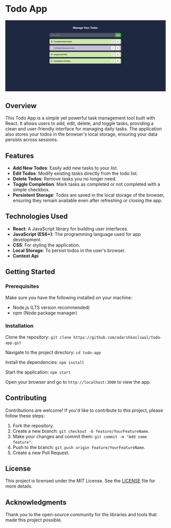 # Todo App

![Todo App Screenshot](src/assets/TodoUI.png) 

## Overview

This Todo App is a simple yet powerful task management tool built with React. It allows users to add, edit, delete, and toggle tasks, providing a clean and user-friendly interface for managing daily tasks. The application also stores your todos in the browser's local storage, ensuring your data persists across sessions.

## Features

- **Add New Todos**: Easily add new tasks to your list.
- **Edit Todos**: Modify existing tasks directly from the todo list.
- **Delete Todos**: Remove tasks you no longer need.
- **Toggle Completion**: Mark tasks as completed or not completed with a simple checkbox.
- **Persistent Storage**: Todos are saved in the local storage of the browser, ensuring they remain available even after refreshing or closing the app.

## Technologies Used

- **React**: A JavaScript library for building user interfaces.
- **JavaScript (ES6+)**: The programming language used for app development.
- **CSS**: For styling the application.
- **Local Storage**: To persist todos in the user's browser.
- **Context Api**

## Getting Started

### Prerequisites

Make sure you have the following installed on your machine:

- Node.js (LTS version recommended)
- npm (Node package manager)

### Installation

Clone the repository: 
`git clone https://github.com/adarshkasliwal/todo-app.git`

Navigate to the project directory: 
`cd todo-app`

Install the dependencies: 
`npm install`

Start the application: 
`npm start`

Open your browser and go to `http://localhost:3000` to view the app.

## Contributing

Contributions are welcome! If you'd like to contribute to this project, please follow these steps:

1. Fork the repository.
2. Create a new branch: `git checkout -b feature/YourFeatureName`.
3. Make your changes and commit them: `git commit -m "Add some feature"`.
4. Push to the branch: `git push origin feature/YourFeatureName`.
5. Create a new Pull Request.

## License

This project is licensed under the MIT License. See the [LICENSE](LICENSE) file for more details.

## Acknowledgments

Thank you to the open-source community for the libraries and tools that made this project possible.
